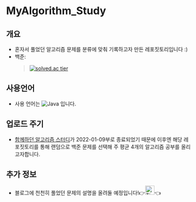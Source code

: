 # MyAlgorithm_Study
  
## 개요 
- 혼자서 풀었던 알고리즘 문제를 분류에 맞춰 기록하고자 만든 레포짓토리입니다 :)
- 백준:
  > [![solved.ac tier](http://mazassumnida.wtf/api/v2/generate_badge?boj=tnwjd9912a)](https://solved.ac/tnwjd9912a)


## 사용언어
- 사용 언어는 <img alt="Java" src="https://img.shields.io/badge/Java-e74b4b?logo=Java&logoColor=white"/> 입니다.


## 업로드 주기
- <a href="https://github.com/Park1122/Algorithm-Study">함께하던 알고리즘 스터디</a>가 2022-01-09부로 종료되었기 때문에 이후엔 해당 레포짓토리를 통해 랜덤으로 백준 문제를 선택해 주 평균 4개의 알고리즘 공부를 올리고자합니다.


## 추가 정보
- 블로그에 천천히 풀었던 문제의 설명을 올려둘 예정입니다!👉<a href="https://codingjerk-diary.tistory.com/"><img src="https://t1.kakaocdn.net/kakaocorp/kakaocorp/admin/5a539919017800001.png" alt="Tistory" width="25px" height="25px"/></a>👈
